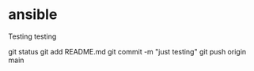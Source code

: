 # ansible

Testing testing


git status
git add README.md
git commit -m "just testing"
git push origin main

